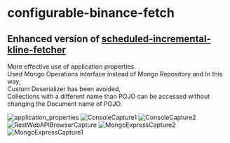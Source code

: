 # configurable-binance-fetch
## Enhanced version of [scheduled-incremental-kline-fetcher](https://github.com/sertacsaka/scheduled-incremental-kline-fetcher)

More effective use of application properties.<br>
Used Mongo Operations interface instead of Mongo Repository and In this way;<br>
Custom Deserializer has been avoided,<br>
Collections with a different name than POJO can be accessed without changing the Document name of POJO.<br>

![application_properties](https://user-images.githubusercontent.com/106110139/193471607-6e30b225-2d29-4eb3-93ba-4ce8a62ea048.PNG)
![ConsoleCapture1](https://user-images.githubusercontent.com/106110139/193471611-7c24b227-7ff3-455d-b87e-da16c8a23a1b.PNG)
![ConsoleCapture2](https://user-images.githubusercontent.com/106110139/193471613-18114308-857d-475d-a49e-63c0aca2f15d.PNG)
![RestWebAPIBrowserCapture](https://user-images.githubusercontent.com/106110139/184238384-d1ef6f12-3545-41c2-8b90-353ce8728964.PNG)
![MongoExpressCapture2](https://user-images.githubusercontent.com/106110139/184238410-40676587-8763-478c-9942-b3bf5a7ab262.PNG)
![MongoExpressCapture1](https://user-images.githubusercontent.com/106110139/184238417-c9878039-42c2-4963-a42e-8dafe4db5591.PNG)
